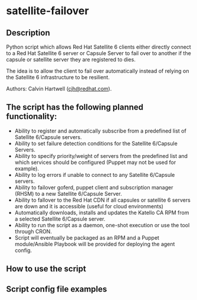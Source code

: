 # satellite-failover

## Description

Python script which allows Red Hat Satellite 6 clients either directly connect to a Red Hat Satellite 6 server or Capsule Server to fail over to another if the capsule or satellite server they are registered to dies.

The idea is to allow the client to fail over automatically instead of relying on the Satellite 6 infrastructure to be resilient.

Authors: Calvin Hartwell (cjh@redhat.com).

## The script has the following planned functionality:

 * Ability to register and automatically subscribe from a predefined list of Satellite 6/Capsule servers.
 * Ability to set failure detection conditions for the Satellite 6/Capsule Servers.
 * Ability to specify priority/weight of servers from the predefined list and which services should be configured (Puppet may not be used for example).
 * Ability to log errors if unable to connect to any Satellite 6/Capsule servers.
 * Ability to failover goferd, puppet client and subscription manager (RHSM) to a new Satellite 6/Capsule Server.
 * Ability to fallover to the Red Hat CDN if all capsules or satellite 6 servers are down and it is accessible (useful for cloud environments)
 * Automatically downloads, installs and updates the Katello CA RPM from a selected Satellite 6/Capsule server.
 * Ability to run the script as a daemon, one-shot execution or use the tool through CRON.
 * Script will eventually be packaged as an RPM and a Puppet module/Ansible Playbook will be provided for deploying the agent config.


 ## How to use the script
 ## Script config file examples
 
